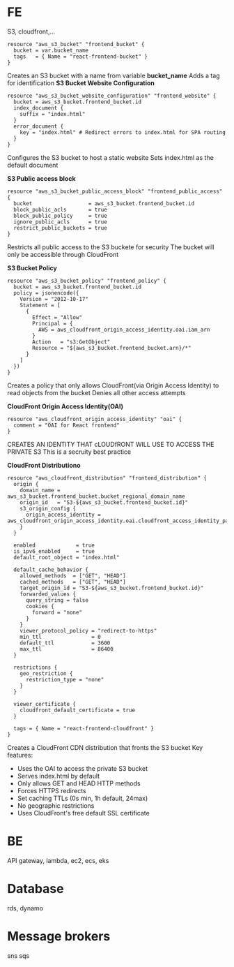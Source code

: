 # FE
S3, cloudfront,...


```
resource "aws_s3_bucket" "frontend_bucket" {
  bucket = var.bucket_name
  tags   = { Name = "react-frontend-bucket" }
}
```

Creates an S3 bucket with a name from variable **bucket_name**
Adds a tag for identification
**S3 Bucket Website Configuration**
```
resource "aws_s3_bucket_website_configuration" "frontend_website" {
  bucket = aws_s3_bucket.frontend_bucket.id
  index_document {
    suffix = "index.html"
  }
  error_document {
    key = "index.html" # Redirect errors to index.html for SPA routing
  }
}
```

Configures the S3 bucket to host a static website
Sets index.html as the default document

**S3 Public access block**
```
resource "aws_s3_bucket_public_access_block" "frontend_public_access" {
  bucket                  = aws_s3_bucket.frontend_bucket.id
  block_public_acls       = true
  block_public_policy     = true
  ignore_public_acls      = true
  restrict_public_buckets = true
}
```
Restricts all public access to the S3 buckete for security
The bucket will only be accessible through CloudFront

**S3 Bucket Policy**
```
resource "aws_s3_bucket_policy" "frontend_policy" {
  bucket = aws_s3_bucket.frontend_bucket.id
  policy = jsonencode({
    Version = "2012-10-17"
    Statement = [
      {
        Effect = "Allow"
        Principal = {
          AWS = aws_cloudfront_origin_access_identity.oai.iam_arn
        }
        Action   = "s3:GetObject"
        Resource = "${aws_s3_bucket.frontend_bucket.arn}/*"
      }
    ]
  })
}
```
Creates a policy that only allows CloudFront(via Origin Access Identity) to read objects from the bucket
Denies all other access attempts


**CloudFront Origin Access Identity(OAI)**
```
resource "aws_cloudfront_origin_access_identity" "oai" {
  comment = "OAI for React frontend"
}
```
CREATES AN IDENTITY THAT cLOUDfRONT WILL USE TO ACCESS THE PRIVATE S3
This is a secruity best practice


**CloudFront Distributiono**

```
resource "aws_cloudfront_distribution" "frontend_distribution" {
  origin {
    domain_name = aws_s3_bucket.frontend_bucket.bucket_regional_domain_name
    origin_id   = "S3-${aws_s3_bucket.frontend_bucket.id}"
    s3_origin_config {
      origin_access_identity = aws_cloudfront_origin_access_identity.oai.cloudfront_access_identity_path
    }
  }

  enabled             = true
  is_ipv6_enabled     = true
  default_root_object = "index.html"

  default_cache_behavior {
    allowed_methods  = ["GET", "HEAD"]
    cached_methods   = ["GET", "HEAD"]
    target_origin_id = "S3-${aws_s3_bucket.frontend_bucket.id}"
    forwarded_values {
      query_string = false
      cookies {
        forward = "none"
      }
    }
    viewer_protocol_policy = "redirect-to-https"
    min_ttl                = 0
    default_ttl            = 3600
    max_ttl                = 86400
  }

  restrictions {
    geo_restriction {
      restriction_type = "none"
    }
  }

  viewer_certificate {
    cloudfront_default_certificate = true
  }

  tags = { Name = "react-frontend-cloudfront" }
}
```

Creates a CloudFront CDN distribution that fronts the S3 bucket
Key features:
- Uses the OAI to access the private S3 bucket
- Serves index.html by default
- Only allows GET and HEAD HTTP methods
- Forces HTTPS redirects
- Set caching TTLs (0s min, 1h default, 24max)
- No geographic restrictions
- Uses CloudFront's free default SSL certificate


# BE
API gateway, lambda, ec2, ecs, eks

# Database
rds, dynamo

# Message brokers
sns sqs